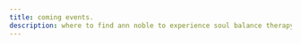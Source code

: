 ```yaml
---
title: coming events.
description: where to find ann noble to experience soul balance therapy.
---
```

<!--more-->
<script src="https://script.google.com/macros/s/AKfycbwX5ywwhHzE7U7UxasY1ydnnW-NT-EwT_8q6ZXIQbfwfMajpiq7/exec?user=1001&gdocId=coming-events"></script>
